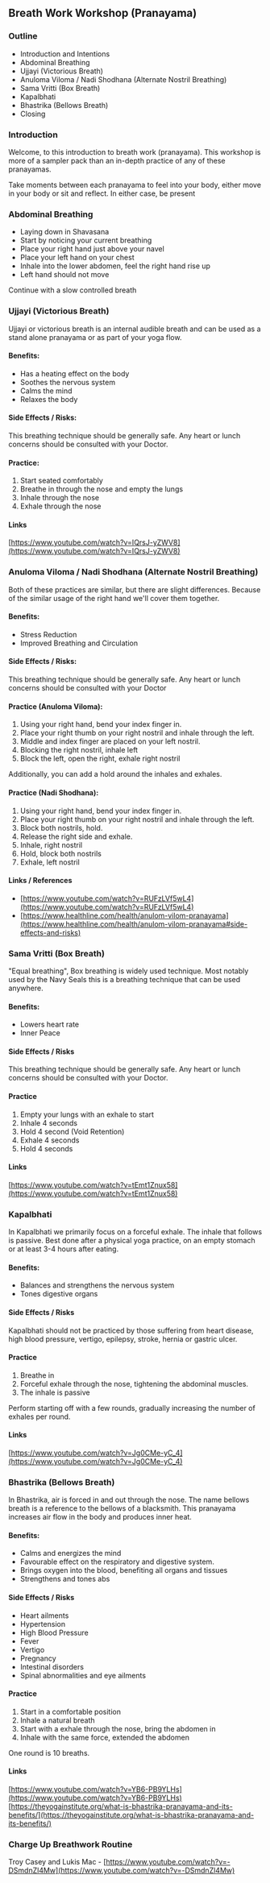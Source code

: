 ## Breath Work Workshop (Pranayama)

### Outline
- Introduction and Intentions
- Abdominal Breathing
- Ujjayi (Victorious Breath)
- Anuloma Viloma / Nadi Shodhana (Alternate Nostril Breathing)
- Sama Vritti (Box Breath)
- Kapalbhati
- Bhastrika (Bellows Breath)
- Closing

### Introduction
Welcome, to this introduction to breath work (pranayama). This workshop is more of a sampler pack than an in-depth practice of any of these pranayamas.

Take moments between each pranayama to feel into your body, either move in your body or sit and reflect. In either case, be present

### Abdominal Breathing
- Laying down in Shavasana
- Start by noticing your current breathing
- Place your right hand just above your navel
- Place your left hand on your chest
- Inhale into the lower abdomen, feel the right hand rise up
- Left hand should not move

Continue with a slow controlled breath

### Ujjayi (Victorious Breath)

Ujjayi or victorious breath is an internal audible breath and can be used as a stand alone pranayama or as part of your yoga flow.

#### Benefits:
- Has a heating effect on the body
- Soothes the nervous system
- Calms the mind
- Relaxes the body

#### Side Effects / Risks:
This breathing technique should be generally safe. Any heart or lunch concerns should be consulted with your Doctor.

#### Practice:
 1. Start seated comfortably
 2. Breathe in through the nose and empty the lungs
 3. Inhale through the nose
 4. Exhale through the nose

#### Links
[https://www.youtube.com/watch?v=IQrsJ-yZWV8](https://www.youtube.com/watch?v=IQrsJ-yZWV8)

### Anuloma Viloma / Nadi Shodhana (Alternate Nostril Breathing)

Both of these practices are similar, but there are slight differences. Because of the similar usage of the right hand we'll cover them together.

#### Benefits:
- Stress Reduction
- Improved Breathing and Circulation

#### Side Effects / Risks:
This breathing technique should be generally safe. Any heart or lunch concerns should be consulted with your Doctor

#### Practice (Anuloma Viloma):
 1. Using your right hand, bend your index finger in.
 2. Place your right thumb on your right nostril and inhale through the left.
 3. Middle and index finger are placed on your left nostril.
 4. Blocking the right nostril, inhale left
 5. Block the left, open the right, exhale right nostril

Additionally, you can add a hold around the inhales and exhales.

#### Practice (Nadi Shodhana):
 1. Using your right hand, bend your index finger in.
 2. Place your right thumb on your right nostril and inhale through the left.
 3. Block both nostrils, hold.
 4. Release the right side and exhale.
 5. Inhale, right nostril
 6. Hold, block both nostrils
 7. Exhale, left nostril

#### Links / References
- [https://www.youtube.com/watch?v=RUFzLVf5wL4](https://www.youtube.com/watch?v=RUFzLVf5wL4)
- [https://www.healthline.com/health/anulom-vilom-pranayama](https://www.healthline.com/health/anulom-vilom-pranayama#side-effects-and-risks)

### Sama Vritti (Box Breath)

"Equal breathing", Box breathing is widely used technique. Most notably used by the Navy Seals this is a breathing technique that can be used anywhere.

#### Benefits:
- Lowers heart rate
- Inner Peace

#### Side Effects / Risks
This breathing technique should be generally safe. Any heart or lunch concerns should be consulted with your Doctor.

#### Practice
 1. Empty your lungs with an exhale to start
 2. Inhale 4 seconds
 3. Hold 4 second (Void Retention)
 4. Exhale 4 seconds
 5. Hold 4 seconds

#### Links
[https://www.youtube.com/watch?v=tEmt1Znux58](https://www.youtube.com/watch?v=tEmt1Znux58)

### Kapalbhati

In Kapalbhati we primarily focus on a forceful exhale. The inhale that follows is passive. Best done after a physical yoga practice, on an empty stomach or at least 3-4 hours after eating.

#### Benefits:
- Balances and strengthens the nervous system
- Tones digestive organs

#### Side Effects / Risks
Kapalbhati should not be practiced by those suffering from heart disease, high blood pressure, vertigo, epilepsy, stroke, hernia or gastric ulcer.

#### Practice
 1. Breathe in
 2. Forceful exhale through the nose, tightening the abdominal muscles.
 3. The inhale is passive

Perform starting off with a few rounds, gradually increasing the number of exhales per round.

#### Links
[https://www.youtube.com/watch?v=Jg0CMe-yC_4](https://www.youtube.com/watch?v=Jg0CMe-yC_4)

### Bhastrika (Bellows Breath)

In Bhastrika, air is forced in and out through the nose. The name bellows breath is a reference to the bellows of a blacksmith. This pranayama increases air flow in the body and produces inner heat.

#### Benefits:
- Calms and energizes the mind
- Favourable effect on the respiratory and digestive system.
- Brings oxygen into the blood, benefiting all organs and tissues
- Strengthens and tones abs

#### Side Effects / Risks
- Heart ailments
- Hypertension
- High Blood Pressure
- Fever
- Vertigo
- Pregnancy
- Intestinal disorders
- Spinal abnormalities and eye ailments

#### Practice
1. Start in a comfortable position
2. Inhale a natural breath
3. Start with a exhale through the nose, bring the abdomen in
4. Inhale with the same force, extended the abdomen

One round is 10 breaths.

#### Links
[https://www.youtube.com/watch?v=YB6-PB9YLHs](https://www.youtube.com/watch?v=YB6-PB9YLHs)
[https://theyogainstitute.org/what-is-bhastrika-pranayama-and-its-benefits/](https://theyogainstitute.org/what-is-bhastrika-pranayama-and-its-benefits/)

### Charge Up Breathwork Routine
Troy Casey and Lukis Mac - [https://www.youtube.com/watch?v=-DSmdnZl4Mw](https://www.youtube.com/watch?v=-DSmdnZl4Mw)
